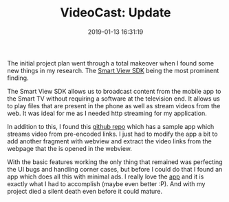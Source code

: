 ﻿---
layout:     post
title:      "VideoCast: Update" 
date:       2019-01-13 16:31:19
excerpt_separator: <!--more-->
categories: Programming 
tags: [programming, side-project]
comments:   true

---

The initial project plan went through a total makeover when I found some new things in my research. The [Smart View SDK](https://developer.samsung.com/smart-view)
being the most prominent finding.

<!--more-->

The Smart View SDK allows us to broadcast content from the mobile app to the Smart TV without requiring a software at the television end. It
allows us to play files that are present in the phone as well as stream videos from the web. It was ideal for me as I needed http streaming
for my application.

In addition to this, I found this [github repo](https://github.com/SamsungDForum/SmartViewSDKDefaultMediaPlayer2.0/tree/master/DMP_Adroid/DefaultMediaPlayer2.0)
which has a sample app which streams video from pre-encoded links. I just had to modify the app a bit to add another fragment with webview
and extract the video links from the webpage that the is opened in the webview. 

With the basic features working the only thing that remained was perfecting the UI bugs and handling corner cases, but before I could do
that I found an app which does all this with minimal ads. I really love the [app](https://play.google.com/store/apps/details?id=cast.video.screenmirroring.casttotv&hl=en)
and it is exactly what I had to accomplish (maybe even better
:P). And with my project died a silent death even before it could mature. 
